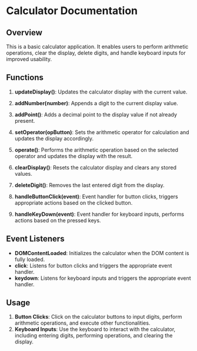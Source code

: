 # Calculator Documentation

## Overview
This is a basic calculator application. It enables users to perform arithmetic operations, clear the display, delete digits, and handle keyboard inputs for improved usability.

## Functions
1. **updateDisplay()**: Updates the calculator display with the current value.

2. **addNumber(number)**: Appends a digit to the current display value.

3. **addPoint()**: Adds a decimal point to the display value if not already present.

4. **setOperator(opButton)**: Sets the arithmetic operator for calculation and updates the display accordingly.

5. **operate()**: Performs the arithmetic operation based on the selected operator and updates the display with the result.

6. **clearDisplay()**: Resets the calculator display and clears any stored values.

7. **deleteDigit()**: Removes the last entered digit from the display.

8. **handleButtonClick(event)**: Event handler for button clicks, triggers appropriate actions based on the clicked button.

9. **handleKeyDown(event)**: Event handler for keyboard inputs, performs actions based on the pressed keys.

## Event Listeners
- **DOMContentLoaded**: Initializes the calculator when the DOM content is fully loaded.
- **click**: Listens for button clicks and triggers the appropriate event handler.
- **keydown**: Listens for keyboard inputs and triggers the appropriate event handler.

## Usage
1. **Button Clicks**: Click on the calculator buttons to input digits, perform arithmetic operations, and execute other functionalities.
2. **Keyboard Inputs**: Use the keyboard to interact with the calculator, including entering digits, performing operations, and clearing the display.
